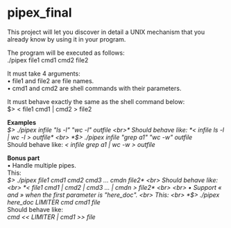 # pipex_final
This project will let you discover in detail a UNIX mechanism that you already know by using it in your program.


The program will be executed as follows: <br>
./pipex file1 cmd1 cmd2 file2

It must take 4 arguments: <br>
• file1 and file2 are file names. <br>
• cmd1 and cmd2 are shell commands with their parameters. <br>

It must behave exactly the same as the shell command below: <br>
$> < file1 cmd1 | cmd2 > file2 <br>

**Examples** <br>
*$> ./pipex infile "ls -l" "wc -l" outfile <br>*
Should behave like: *< infile ls -l | wc -l > outfile* <br>
*$> ./pipex infile "grep a1" "wc -w" outfile <br>*
Should behave like: *< infile grep a1 | wc -w > outfile* <br>

**Bonus part** <br>
• Handle multiple pipes. <br>
This: <br>
*$> ./pipex file1 cmd1 cmd2 cmd3 ... cmdn file2* <br>
Should behave like: <br>
*< file1 cmd1 | cmd2 | cmd3 ... | cmdn > file2* <br>
<br>
• Support « and » when the first parameter is "here_doc". <br>
This: <br>
*$> ./pipex here_doc LIMITER cmd cmd1 file* <br>
Should behave like: <br>
*cmd << LIMITER | cmd1 >> file* <br>

